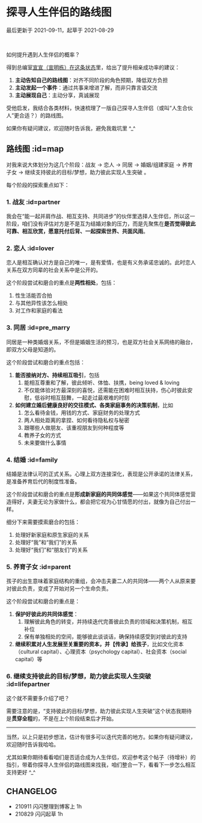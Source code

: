 # 探寻人生伴侣的路线图
最后更新于 2021-09-11，起草于 2021-08-29

<br> 

如何提升遇到人生伴侣的概率？

得到总编室[宣宣（宣明栋）在这条状态](https://m.igetget.com/share/note/detail/AaWVPxLgY8D5pMayPkXL91DqwEoXJ9)里，给出了提升相亲成功率的建议：

1. **主动告知自己的路线图**：对齐不同阶段的角色预期，降低双方负担
2. **主动发起一个事件**：通过共事来增进了解，而非只靠言语交流
3. **主动展现自己**：主动分享，真诚展现

受他启发，我结合各类材料，快速梳理了一版自己探寻人生伴侣（或叫“人生合伙人”更合适？）的路线图。

如果你有疑问建议，欢迎随时告诉我，避免我栽坑里 ^_^


## 路线图 :id=map

对我来说大体划分为这几个阶段：战友 -> 恋人 -> 同居 -> 婚姻/组建家庭 -> 养育子女 -> 继续支持彼此的目标/梦想，助力彼此实现人生突破 。

每个阶段的探索重点如下：


### 1. 战友 :id=partner

我会在“能一起并肩作战、相互支持、共同进步”的伙伴里选择人生伴侣，所以这一阶段，咱们没有评估对方是不是互为结婚对象的压力，而是先聚焦在**是否觉得彼此可靠、相互欣赏，愿意托付后背、一起探索世界、共面风雨**。

### 2. 恋人 :id=lover

恋人是相互确认对方是自己的唯一，是有爱情，也是有义务承诺忠诚的。此时恋人关系在双方同辈的社会关系中是公开的。

这个阶段尝试和磨合的重点是**两性相处**，包括：

1. 性生活能否合拍
2. 与其他异性该怎么相处
3. 对工作和家庭的看法

### 3. 同居 :id=pre_marry

同居是一种类婚烟关系，不但是婚姻生活的预习，也是双方社会关系网络的融台，即双方父母是知道的。

这个阶段尝试和磨合的重点包括：

1. **能否接纳对方、持续相互吸引**，包括
    1. 能相互尊重和了解，彼此倾听、体恤、扶携，being loved & loving
    2. 不仅能体验对方最深刻的喜悦，还需能在困难时相互扶持，伤心时彼此安慰，低谷时相互鼓舞，一起走过最艰难的时刻
2. **如何建立婚后健康良好的交往模式、各类家庭事务的决策机制**，比如
    1. 怎么看待金钱，用钱的方式、家庭财务的处理方式
    2. 两人相处距离的拿捏、如何看待隐私权与秘密
    3. 跟哪些人做朋友、该重视朋友到何种程度等
    4. 教养子女的方式
    5. 未来要做什么事情

### 4. 结婚 :id=family

结婚是法律认可的正式关系。心理上双方连接深化，表现是公开承诺的法律关系，是准备养育后代的制度性准备。

这个阶段尝试和磨合的重点是**形成新家庭的共同体感觉**——如果这个共同体感觉营造得好，夫妻无论为家做什么，都会把它视为心甘情愿的付出，就像为自己付出一样。

细分下来需要摸索磨合的包括：

1. 处理好新家庭和原生家庭的关系
2. 处理好“我”和“我们”的关系
3. 处理好“我们”和“朋友们”的关系


### 5. 养育子女 :id=parent

孩子的出生意味着家庭结构的重组，会冲击夫妻二人的共同体——两个人从原来要对彼此负责，变成了开始对另一个生命负责。

这个阶段尝试和磨合的重点是：

1. **保护好彼此的共同体感觉**：
    1. 理解彼此角色的转变，并持续迭代完善彼此负责的领域和决策机制，相互补位
    2. 保有单独相处的空间，能够彼此谈谈话，确保持续感受到对彼此的支持
2. **继续积累对人生发展至关重要的资本，并【传承】给孩子**，比如文化资本（cultural capital）、心理资本（psychology capital）、社会资本（social capital）等

### 6. 继续支持彼此的目标/梦想，助力彼此实现人生突破  :id=lifepartner


这个就不需要多介绍了吧？

需要注意的是，“支持彼此的目标/梦想，助力彼此实现人生突破”这个状态我期待是**贯穿全程**的，不是在上个阶段结束后才开始。


---

当然，以上只是初步想法，估计有很多可以迭代完善的地方。如果你有疑问建议，欢迎随时告诉我哈哈。

尤其如果你期待看看咱们是否适合成为人生伴侣，欢迎参考这个帖子（待增补）的指引，带着你探寻人生伴侣的路线图来找我，咱们整合一下，看看下一步怎么相互支持更好 ^_^


## CHANGELOG 

- 210911 闪闪整理到博客上 1h
- 210829 闪闪起草 1h